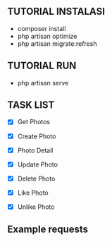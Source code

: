 ## TUTORIAL INSTALASI

- composer install
- php artisan optimize
- php artisan migrate:refresh

## TUTORIAL RUN
- php artisan serve

## TASK LIST
- [x] Get Photos
- [x] Create Photo
- [x] Photo Detail
- [x] Update Photo
- [x] Delete Photo
- [x] Like Photo
- [x] Unlike Photo


## Example requests